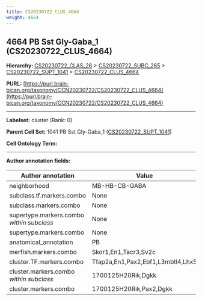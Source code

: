 ```yaml
---
title: CS20230722_CLUS_4664
weight: 4664
---
```

## 4664 PB Sst Gly-Gaba_1 (CS20230722_CLUS_4664)
<b>Hierarchy: </b>
[CS20230722_CLAS_26](../CS20230722_CLAS_26) >
[CS20230722_SUBC_265](../CS20230722_SUBC_265) >
[CS20230722_SUPT_1041](../CS20230722_SUPT_1041) >
[CS20230722_CLUS_4664](../CS20230722_CLUS_4664)

**PURL:** [https://purl.brain-bican.org/taxonomy/CCN20230722/CS20230722_CLUS_4664](https://purl.brain-bican.org/taxonomy/CCN20230722/CS20230722_CLUS_4664)

---


**Labelset:** cluster (Rank: 0)

**Parent Cell Set:** 1041 PB Sst Gly-Gaba_1 ([CS20230722_SUPT_1041](../CS20230722_SUPT_1041))



**Cell Ontology Term:** 

[MARKER GENES.]: #


---

[TRANSFERRED ANNOTATIONS.]: #


[AUTHOR ANNOTATION FIELDS.]: #


**Author annotation fields:**

| Author annotation | Value |
|-------------------|-------|
|neighborhood|MB-HB-CB-GABA|
|subclass.tf.markers.combo|None|
|subclass.markers.combo|None|
|supertype.markers.combo _within subclass_|None|
|supertype.markers.combo|None|
|anatomical_annotation|PB|
|merfish.markers.combo|Skor1,En1,Tacr3,Sv2c|
|cluster.TF.markers.combo|Tfap2a,En1,Pax2,Ebf1,L3mbtl4,Lhx5|
|cluster.markers.combo _within subclass_|1700125H20Rik,Dgkk|
|cluster.markers.combo|1700125H20Rik,Pax2,Dgkk|
